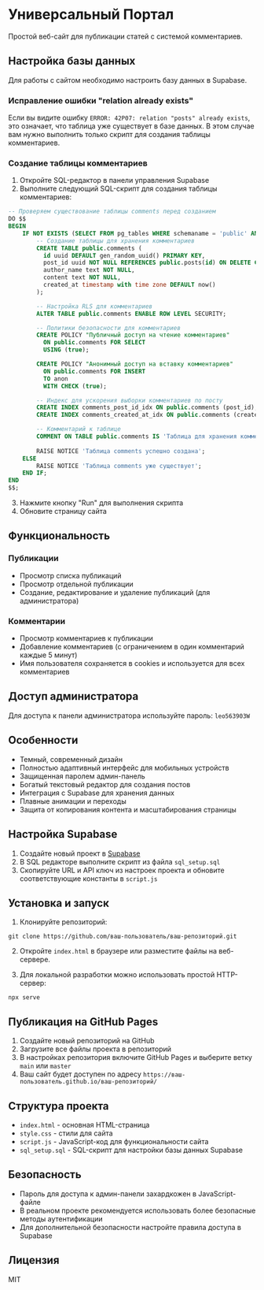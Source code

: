 # Универсальный Портал

Простой веб-сайт для публикации статей с системой комментариев.

## Настройка базы данных

Для работы с сайтом необходимо настроить базу данных в Supabase.

### Исправление ошибки "relation already exists"

Если вы видите ошибку `ERROR: 42P07: relation "posts" already exists`, это означает, что таблица уже существует в базе данных. В этом случае вам нужно выполнить только скрипт для создания таблицы комментариев.

### Создание таблицы комментариев

1. Откройте SQL-редактор в панели управления Supabase
2. Выполните следующий SQL-скрипт для создания таблицы комментариев:

```sql
-- Проверяем существование таблицы comments перед созданием
DO $$
BEGIN
    IF NOT EXISTS (SELECT FROM pg_tables WHERE schemaname = 'public' AND tablename = 'comments') THEN
        -- Создание таблицы для хранения комментариев
        CREATE TABLE public.comments (
          id uuid DEFAULT gen_random_uuid() PRIMARY KEY,
          post_id uuid NOT NULL REFERENCES public.posts(id) ON DELETE CASCADE,
          author_name text NOT NULL,
          content text NOT NULL,
          created_at timestamp with time zone DEFAULT now()
        );

        -- Настройка RLS для комментариев
        ALTER TABLE public.comments ENABLE ROW LEVEL SECURITY;

        -- Политики безопасности для комментариев
        CREATE POLICY "Публичный доступ на чтение комментариев"
          ON public.comments FOR SELECT
          USING (true);

        CREATE POLICY "Анонимный доступ на вставку комментариев"
          ON public.comments FOR INSERT
          TO anon
          WITH CHECK (true);

        -- Индекс для ускорения выборки комментариев по посту
        CREATE INDEX comments_post_id_idx ON public.comments (post_id);
        CREATE INDEX comments_created_at_idx ON public.comments (created_at DESC);

        -- Комментарий к таблице
        COMMENT ON TABLE public.comments IS 'Таблица для хранения комментариев к постам';
        
        RAISE NOTICE 'Таблица comments успешно создана';
    ELSE
        RAISE NOTICE 'Таблица comments уже существует';
    END IF;
END
$$;
```

3. Нажмите кнопку "Run" для выполнения скрипта
4. Обновите страницу сайта

## Функциональность

### Публикации
- Просмотр списка публикаций
- Просмотр отдельной публикации
- Создание, редактирование и удаление публикаций (для администратора)

### Комментарии
- Просмотр комментариев к публикации
- Добавление комментариев (с ограничением в один комментарий каждые 5 минут)
- Имя пользователя сохраняется в cookies и используется для всех комментариев

## Доступ администратора

Для доступа к панели администратора используйте пароль: `leo563903W`

## Особенности

- Темный, современный дизайн
- Полностью адаптивный интерфейс для мобильных устройств
- Защищенная паролем админ-панель
- Богатый текстовый редактор для создания постов
- Интеграция с Supabase для хранения данных
- Плавные анимации и переходы
- Защита от копирования контента и масштабирования страницы

## Настройка Supabase

1. Создайте новый проект в [Supabase](https://supabase.com/)
2. В SQL редакторе выполните скрипт из файла `sql_setup.sql`
3. Скопируйте URL и API ключ из настроек проекта и обновите соответствующие константы в `script.js`

## Установка и запуск

1. Клонируйте репозиторий:
```
git clone https://github.com/ваш-пользователь/ваш-репозиторий.git
```

2. Откройте `index.html` в браузере или разместите файлы на веб-сервере.

3. Для локальной разработки можно использовать простой HTTP-сервер:
```
npx serve
```

## Публикация на GitHub Pages

1. Создайте новый репозиторий на GitHub
2. Загрузите все файлы проекта в репозиторий
3. В настройках репозитория включите GitHub Pages и выберите ветку `main` или `master`
4. Ваш сайт будет доступен по адресу `https://ваш-пользователь.github.io/ваш-репозиторий/`

## Структура проекта

- `index.html` - основная HTML-страница
- `style.css` - стили для сайта
- `script.js` - JavaScript-код для функциональности сайта
- `sql_setup.sql` - SQL-скрипт для настройки базы данных Supabase

## Безопасность

- Пароль для доступа к админ-панели захардкожен в JavaScript-файле
- В реальном проекте рекомендуется использовать более безопасные методы аутентификации
- Для дополнительной безопасности настройте правила доступа в Supabase

## Лицензия

MIT 